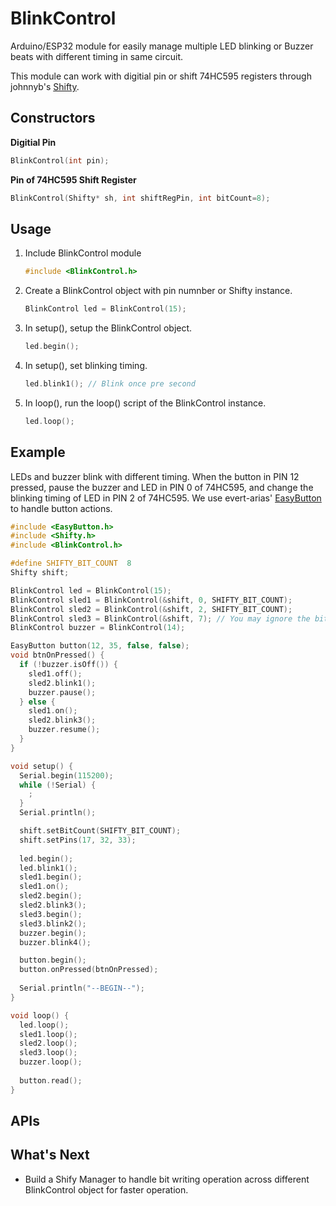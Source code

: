 # BlinkControl
Arduino/ESP32 module for easily manage multiple LED blinking or Buzzer beats with different timing in same circuit.

This module can work with digitial pin or shift 74HC595 registers through johnnyb's [Shifty](https://github.com/johnnyb/Shifty).

## Constructors

**Digitial Pin**

```cpp
BlinkControl(int pin);
```

**Pin of 74HC595 Shift Register**

```cpp
BlinkControl(Shifty* sh, int shiftRegPin, int bitCount=8);
```

## Usage
1. Include BlinkControl module
   
   ```cpp
   #include <BlinkControl.h>
   ```
   
2. Create a BlinkControl object with pin numnber or Shifty instance.
   
   ```cpp
   BlinkControl led = BlinkControl(15);
   ```
   
3. In setup(), setup the BlinkControl object.
   
   ```cpp
   led.begin();
   ```

4. In setup(), set blinking timing.
   
   ```cpp
   led.blink1(); // Blink once pre second
   ```
   
5. In loop(), run the loop() script of the BlinkControl instance.
   
   ```cpp
   led.loop();
   ```   

## Example

LEDs and buzzer blink with different timing. When the button in PIN 12 pressed, pause the buzzer and LED in PIN 0 of 74HC595, and change the blinking timing of LED in PIN 2 of 74HC595. We use evert-arias' [EasyButton](https://github.com/evert-arias/EasyButton) to handle button actions.

```cpp
#include <EasyButton.h>
#include <Shifty.h>
#include <BlinkControl.h>

#define SHIFTY_BIT_COUNT  8
Shifty shift;

BlinkControl led = BlinkControl(15);
BlinkControl sled1 = BlinkControl(&shift, 0, SHIFTY_BIT_COUNT);
BlinkControl sled2 = BlinkControl(&shift, 2, SHIFTY_BIT_COUNT);
BlinkControl sled3 = BlinkControl(&shift, 7); // You may ignore the bit count parameter if the shift register is 8-bit
BlinkControl buzzer = BlinkControl(14);

EasyButton button(12, 35, false, false);
void btnOnPressed() {
  if (!buzzer.isOff()) {
    sled1.off();
    sled2.blink1();
    buzzer.pause();
  } else {
    sled1.on();
    sled2.blink3();
    buzzer.resume();
  }
}

void setup() {
  Serial.begin(115200);
  while (!Serial) {
    ;
  }
  Serial.println();

  shift.setBitCount(SHIFTY_BIT_COUNT);
  shift.setPins(17, 32, 33);
  
  led.begin();
  led.blink1();
  sled1.begin();
  sled1.on();
  sled2.begin();
  sled2.blink3();
  sled3.begin();
  sled3.blink2();
  buzzer.begin();
  buzzer.blink4();

  button.begin();
  button.onPressed(btnOnPressed);
  
  Serial.println("--BEGIN--");
}

void loop() {
  led.loop();
  sled1.loop();
  sled2.loop();
  sled3.loop();
  buzzer.loop();
  
  button.read();
}
```


## APIs




## What's Next

- Build a Shify Manager to handle bit writing operation across different BlinkControl object for faster operation.

